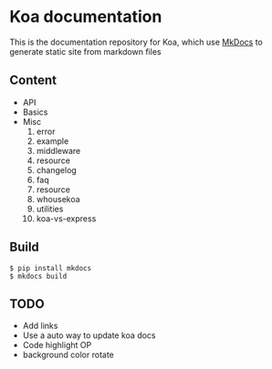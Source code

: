 Koa documentation
=====
This is the documentation repository for Koa, which use [MkDocs](http://www.mkdocs.org/) to generate static site from markdown files

## Content

* API
* Basics
* Misc
    1. error
    2. example
    3. middleware
    4. resource
    5. changelog
    6. faq
    7. resource
    8. whousekoa
    9. utilities
    10. koa-vs-express


## Build
```
$ pip install mkdocs
$ mkdocs build
```

## TODO

* Add links
* Use a auto way to update koa docs
* Code highlight OP
* background color rotate
